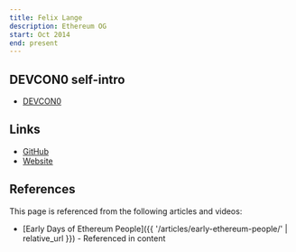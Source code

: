 ```yaml
---
title: Felix Lange
description: Ethereum OG
start: Oct 2014
end: present
---
```


## DEVCON0 self-intro
- [DEVCON0](https://youtu.be/_BvvUlKDqp0?t=22m38s)

## Links
- [GitHub](https://github.com/fjl)
- [Website](https://bra.twurst.com/)

## References

This page is referenced from the following articles and videos:

- [Early Days of Ethereum People]({{ '/articles/early-ethereum-people/' | relative_url }}) - Referenced in content